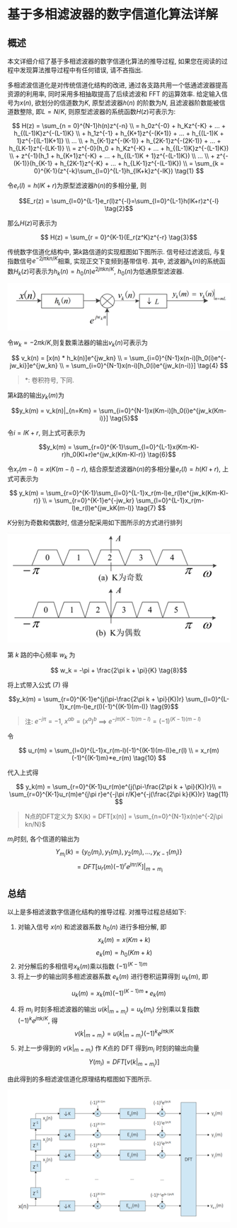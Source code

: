 # 基于多相滤波器的数字信道化算法详解

## 概述

本文详细介绍了基于多相滤波器的数字信道化算法的推导过程, 如果您在阅读的过程中发现算法推导过程中有任何错误, 请不吝指出. 

多相滤波信道化是对传统信道化结构的改进, 通过各支路共用一个低通滤波器提高资源的利用率, 同时采用多相抽取提高了后续滤波和 FFT 的运算效率. 给定输入信号为$x(n)$, 欲划分的信道数为$K$, 原型滤波器$h(n)$
的阶数为$N$, 且滤波器阶数能被信道数整除, 即$L = N / K$, 则原型滤波器的系统函数$H(z)$可表示为:

$$
H(z) = \sum_{n = 0}^{N-1}h(n)z^{-n} \\ 
    = h_0z^{-0} + h_Kz^{-K} + ... + h_{(L-1)K}z^{-(L-1)K} \\ 
    + h_1z^{-1} + h_{K+1}z^{-(K+1)} + ... + h_{(L-1)K + 1}z^{-[(L-1)K+1]} \\ 
    ... \\
    + h_{K-1}z^{-(K-1)} + h_{2K-1}z^{-(2K-1)} + ... + h_{LK-1}z^{-(LK-1)} \\
    = z^{-0}(h_0 + h_Kz^{-K} + ... + h_{(L-1)K}z^{-(L-1)K}) \\ 
    + z^{-1}(h_1 + h_{K+1}z^{-K} + ... + h_{(L-1)K + 1}z^{-(L-1)K}) \\
    ... \\
    + z^{-(K-1)}(h_{K-1} + h_{2K-1}z^{-K} + ... + h_{LK-1}z^{-(L-1)K}) \\ 
    = \sum_{k = 0}^{K-1}(z^{-k}\sum_{l=0}^{L-1}h_{lK+k}z^{-lK}) \tag{1}
$$

令$e_r(l)=h(lK+r)$为原型滤波器$h(n)$的多相分量, 则

$$E_r(z) = \sum_{l=0}^{L-1}e_r(l)z^{-l}=\sum_{l=0}^{L-1}h(lK+r)z^{-l} \tag{2}$$

那么$H(z)$可表示为

$$ H(z) = \sum_{r = 0}^{K-1}(E_r(z^K)z^{-r} \tag{3}$$

传统数字信道化结构中, 第$k$路信道的实现框图如下图所示. 信号经过滤波后, 与复指数信号$e^{-2j\pi kn/K}$相乘, 实现正交下变频到基带信号. 其中, 滤波器$h_k(n)$的系统函数$H_k(z)$可表示为$h_k(n)=h_0(n)e^{2j\pi kn/K}$, $h_0(n)$为低通原型滤波器.

![digital_channelized_structure.png](.\image\digital_channelized_structure.png)

令$w_k = -2\pi k/K$,则复数乘法器的输出$v_k(n)$可表示为

$$ 
v_k(n) = [x(n) * h_k(n)]e^{jw_kn} \\
    = \sum_{i=0}^{N-1}x(n-i)[h_0(i)e^{-jw_ki}]e^{jw_kn} \\ 
    = \sum_{i=0}^{N-1}x(n-i)[h_0(i)e^{jw_k(n-i)}] \tag{4}
$$

> $*$: 卷积符号, 下同.


第$k$路的输出$y_k(m)$为

$$y_k(m) = v_k(n)|_{n=Km} = \sum_{i=0}^{N-1}x(Km-i)[h_0(i)e^{jw_k(Km-i)}] \tag{5}$$

令$i = lK+r$, 则上式可表示为

$$y_k(m) = \sum_{r=0}^{K-1}\sum_{l=0}^{L-1}x(Km-Kl-r)h_0(Kl+r)e^{jw_k(Km-Kl-r)} \tag{6}$$

令$x_r(m-l) = x(K(m-l)-r)$, 结合原型滤波器$h(n)$的多相分量$e_r(l)=h(Kl+r)$, 上式可表示为

$$
y_k(m) = \sum_{r=0}^{K-1}\sum_{l=0}^{L-1}x_r(m-l)e_r(l)e^{jw_k(Km-Kl-r)} \\ 
    = \sum_{r=0}^{K-1}e^{-jw_kr} \sum_{l=0}^{L-1}x_r(m-l)e_r(l)e^{jw_kK(m-l)}  \tag{7}
$$

$K$分别为奇数和偶数时, 信道分配采用如下图所示的方式进行排列

![channel_layout.png](./image/channel_layout.PNG)

第 $k$ 路的中心频率 $w_k$ 为

$$ w_k = -\pi + \frac{2\pi k + \pi}{K} \tag{8}$$

将上式带入公式 (7) 得

$$y_k(m) = \sum_{r=0}^{K-1}e^{j(\pi-\frac{2\pi k + \pi}{K})r} \sum_{l=0}^{L-1}x_r(m-l)e_r(l)(-1)^{(K-1)(m-l)} \tag{9}$$

> 注: $e^{-j\pi} = -1$, $x^{ab} = (x^a)^b$ ==> $e^{-j\pi(K-1)(m-l)} = (-1)^{(K-1)(m-l)}$

令

$$
u_r(m) = \sum_{l=0}^{L-1}x_r(m-l)(-1)^{(K-1)(m-l)}e_r(l) \\
    = x_r(m)(-1)^{(K-1)m}*e_r(m) \tag{10}
$$

代入上式得

$$
y_k(m) = \sum_{r=0}^{K-1}u_r(m)e^{j(\pi-\frac{2\pi k + \pi}{K})r}\\ 
    = \sum_{r=0}^{K-1}u_r(m)e^{j\pi r}e^{-j\pi r/K}e^{-j(\frac{2\pi k}{K})r} \tag{11}
$$


> N点的DFT定义为 $X(k) = DFT[x(n)] = \sum_{n=0}^{N-1}x(n)e^{-2j\pi kn/N}$

$m_i$时刻, 各个信道的输出为
$$Y_{m_i}(k) = \{y_0(m_i), y_1(m_i), y_2(m_i), ... ,y_{K-1}(m_i) \} \tag{12}$$
$$ = DFT[u_r(m)(-1)^re^{j\pi r/K}]|_{m=m_i} $$

## 总结

以上是多相滤波数字信道化结构的推导过程. 对推导过程总结如下:

1. 对输入信号 $x(n)$ 和滤波器系数 $h_0(n)$ 进行多相分解, 即
$$x_k(m) = x(Km+k) \tag{13}$$
$$e_k(m) = h_0(Km+k) \tag{14}$$
2. 对分解后的多相信号$x_k(m)$乘以指数 $(-1)^{(K-1)m}$
3. 将上一步的输出同多相滤波器系数 $e_k(m)$ 进行卷积运算得到 $u_k(m)$, 即

$$u_k(m) = x_k(m)(-1)^{(K-1)m}*e_k(m) \tag{15}$$

4. 将 $m_i$ 时刻多相滤波器的输出 $u(k|_{m=m_i}) = u_k(m_i)$ 分别乘以复指数 $(-1)^ke^{j\pi k/K}$, 得
$$v(k|_{m=m_i}) = u(k|_{m=m_i})(-1)^ke^{j\pi k/K} \tag{16}$$
5. 对上一步得到的 $v(k|_{m=m_i})$ 作 $K$点的 DFT 得到$m_i$
时刻的输出向量 
$$Y(m_i) = DFT[v(k|_{m=m_i})] \tag{17}$$

由此得到的多相滤波信道化原理结构框图如下图所示.

![polyphase_filter_channelizer](./image/polyphase_filter_channelizer.png)

